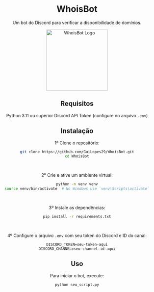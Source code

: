 <div align="center">
    
# WhoisBot

Um bot do Discord para verificar a disponibilidade de domínios.

<img src="https://github.com/user-attachments/assets/1747dbaf-459c-402b-8944-cfaf25aa11c6" alt="WhoisBot Logo" width="200"/>

## Requisitos

 Python 3.11 ou superior
 Discord API Token (configure no arquivo `.env`)

## Instalação

 1º Clone o repositório:

```sh
git clone https://github.com/GuiLopes29/WhoisBot.git
cd WhoisBot
```

<br>

2º Crie e ative um ambiente virtual:

```sh
python -m venv venv
source venv/bin/activate  # No Windows use `venv\Scripts\activate`
```

<br>

3º Instale as dependências:

```sh
pip install -r requirements.txt
```

<br>

4º Configure o arquivo `.env` com seu token do Discord e ID do canal:

```env
DISCORD_TOKEN=seu-token-aqui
DISCORD_CHANNEL=seu-channel-id-aqui
```

## Uso

Para iniciar o bot, execute:

```sh
python seu_script.py
```
